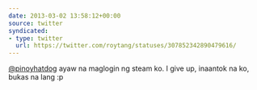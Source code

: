 ```yaml
---
date: 2013-03-02 13:58:12+00:00
source: twitter
syndicated:
- type: twitter
  url: https://twitter.com/roytang/statuses/307852342890479616/
---
```


[@pinoyhatdog](https://twitter.com/pinoyhatdog/) ayaw na maglogin ng steam ko. I give up, inaantok na ko, bukas na lang :p
